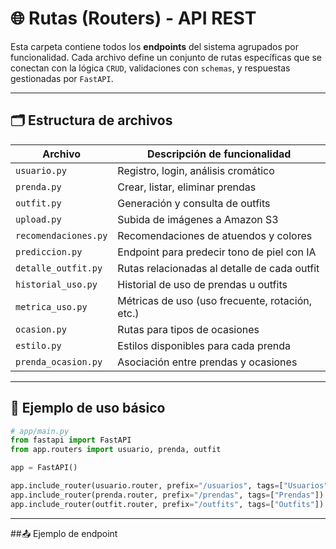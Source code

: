 # 🌐 Rutas (Routers) - API REST

Esta carpeta contiene todos los **endpoints** del sistema agrupados por funcionalidad. Cada archivo define un conjunto de rutas específicas que se conectan con la lógica `CRUD`, validaciones con `schemas`, y respuestas gestionadas por `FastAPI`.

---

## 🗂️ Estructura de archivos

| Archivo                | Descripción de funcionalidad                            |
|------------------------|----------------------------------------------------------|
| `usuario.py`           | Registro, login, análisis cromático                     |
| `prenda.py`            | Crear, listar, eliminar prendas                         |
| `outfit.py`            | Generación y consulta de outfits                        |
| `upload.py`            | Subida de imágenes a Amazon S3                          |
| `recomendaciones.py`   | Recomendaciones de atuendos y colores                  |
| `prediccion.py`        | Endpoint para predecir tono de piel con IA             |
| `detalle_outfit.py`    | Rutas relacionadas al detalle de cada outfit           |
| `historial_uso.py`     | Historial de uso de prendas u outfits                  |
| `metrica_uso.py`       | Métricas de uso (uso frecuente, rotación, etc.)        |
| `ocasion.py`           | Rutas para tipos de ocasiones                          |
| `estilo.py`            | Estilos disponibles para cada prenda                   |
| `prenda_ocasion.py`    | Asociación entre prendas y ocasiones                   |

---

## 🧩 Ejemplo de uso básico

```python
# app/main.py
from fastapi import FastAPI
from app.routers import usuario, prenda, outfit

app = FastAPI()

app.include_router(usuario.router, prefix="/usuarios", tags=["Usuarios"])
app.include_router(prenda.router, prefix="/prendas", tags=["Prendas"])
app.include_router(outfit.router, prefix="/outfits", tags=["Outfits"])
```
---
##📤 Ejemplo de endpoint


